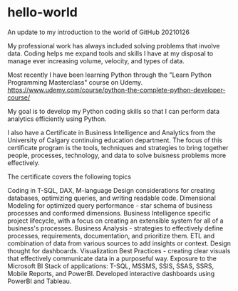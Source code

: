 # hello-world
An update to my introduction to the world of GitHub 20210126

My professional work has always included solving problems that involve data. Coding helps me expand tools and skills I have at my disposal to manage ever increasing volume, velocity, and types of data.  

Most recently I have been learning Python through the "Learn Python Programming Masterclass" course on Udemy. 
https://www.udemy.com/course/python-the-complete-python-developer-course/

My goal is to develop my Python coding skills so that I can perform data analytics efficiently using Python.


I also have a Certificate in Business Intelligence and Analytics from the University of Calgary continuing education department.  The focus of this certificate program is the tools, techniques and strategies to bring together people, processes, technology, and data to solve buisness problems more effectively.

The certificate covers the following topics

  Coding in T-SQL, DAX, M-language
  Design considerations for creating databases, optimizing queries, and writing readable code.
  Dimensional Modeling for optimized query performance - star schema of business processes and conformed dimensions.
  Business Intelligence specific project lifecycle, with a focus on creating an extensible system for all of a business's processes.
  Business Analysis - strategies to effectively define processes, requirements, documentation, and prioritize them.
  ETL and combination of data from various sources to add insights or context.
  Design thought for dashboards.
  Visualization Best Practices - creating clear visuals that effectively communicate data in a purposeful way.
  Exposure to the Microsoft BI Stack of applications: T-SQL, MSSMS, SSIS, SSAS, SSRS, Mobile Reports, and PowerBI.
  Developed interactive dashboards using PowerBI and Tableau. 


